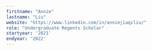 ```yaml
---
firstname: "Annie"
lastname: "Liu"
website: "https://www.linkedin.com/in/anniejiaqiliu/"
role: "Undergraduate Regents Scholar"
startyear: '2021'
endyear: '2022'
---
```

